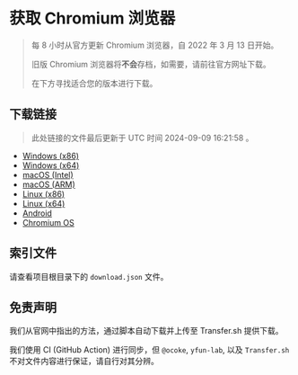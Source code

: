 # 获取 Chromium 浏览器

> 每 8 小时从官方更新 Chromium 浏览器，自 2022 年 3 月 13 日开始。
> 
> 旧版 Chromium 浏览器将**不会**存档，如需要，请前往官方网址下载。
>
> 在下方寻找适合您的版本进行下载。

## 下载链接

> 此处链接的文件最后更新于 UTC 时间 2024-09-09 16:21:58
。

- [Windows (x86)]()
- [Windows (x64)]()
- [macOS (Intel)]()
- [macOS (ARM)]()
- [Linux (x86)]()
- [Linux (x64)]()
- [Android]()
- [Chromium OS]()

## 索引文件

请查看项目根目录下的 `download.json` 文件。

## 免责声明

我们从官网中指出的方法，通过脚本自动下载并上传至 Transfer.sh 提供下载。

我们使用 CI (GitHub Action) 进行同步，但 `@ocoke`, `yfun-lab`, 以及 `Transfer.sh` 不对文件内容进行保证，请自行对其分辨。
